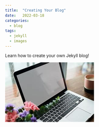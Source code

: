 ```yaml
---
title:  "Creating Your Blog"
date:   2022-03-18 
categories: 
  - blog
tags:
  - jekyll
  - images
---
```


Learn how to create your own Jekyll blog!

![](/assets/images/lets-get-blogging.jpeg) 